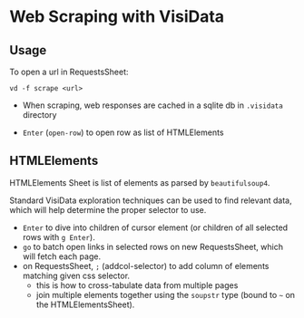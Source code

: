 # Web Scraping with VisiData

## Usage

To open a url in RequestsSheet:

    vd -f scrape <url>

- When scraping, web responses are cached in a sqlite db in `.visidata` directory

- `Enter` (`open-row`) to open row as list of HTMLElements

## HTMLElements

HTMLElements Sheet is list of elements as parsed by `beautifulsoup4`.

Standard VisiData exploration techniques can be used to find relevant data, which will help determine the proper selector to use.

- `Enter` to dive into children of cursor element (or children of all selected rows with `g Enter`).
- `go` to batch open links in selected rows on new RequestsSheet, which will fetch each page.
- on RequestsSheet, `;` (addcol-selector) to add column of elements matching given css selector.
    - this is how to cross-tabulate data from multiple pages
    - join multiple elements together using the `soupstr` type (bound to `~` on the HTMLElementsSheet).
